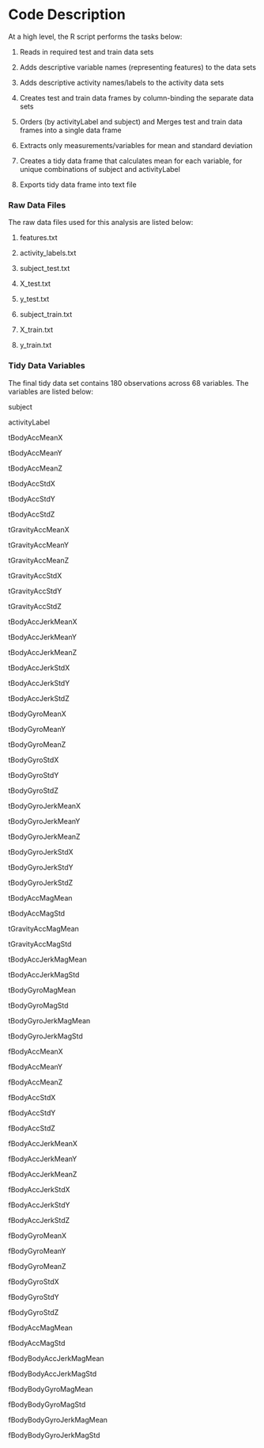 Code Description
=================
At a high level, the R script performs the tasks below:

1. Reads in required test and train data sets

2. Adds descriptive variable names (representing features) to the data sets

3. Adds descriptive activity names/labels to the activity data sets

4. Creates test and train data frames by column-binding the separate data sets

5. Orders (by activityLabel and subject) and Merges test and train data frames into a single data frame

6. Extracts only measurements/variables for mean and standard deviation

7. Creates a tidy data frame that calculates mean for each variable, for unique combinations of subject and activityLabel

8. Exports tidy data frame into text file

### Raw Data Files
The raw data files used for this analysis are listed below:

1. features.txt

2. activity_labels.txt

3. subject_test.txt

4. X_test.txt

5. y_test.txt

6. subject_train.txt

7. X_train.txt

8. y_train.txt

### Tidy Data Variables
The final tidy data set contains 180 observations across 68 variables. The variables are listed below:

subject

activityLabel

tBodyAccMeanX

tBodyAccMeanY

tBodyAccMeanZ

tBodyAccStdX

tBodyAccStdY

tBodyAccStdZ

tGravityAccMeanX

tGravityAccMeanY  

tGravityAccMeanZ

tGravityAccStdX

tGravityAccStdY

tGravityAccStdZ

tBodyAccJerkMeanX 

tBodyAccJerkMeanY

tBodyAccJerkMeanZ

tBodyAccJerkStdX

tBodyAccJerkStdY

tBodyAccJerkStdZ      

tBodyGyroMeanX

tBodyGyroMeanY

tBodyGyroMeanZ

tBodyGyroStdX

tBodyGyroStdY     

tBodyGyroStdZ

tBodyGyroJerkMeanX

tBodyGyroJerkMeanY

tBodyGyroJerkMeanZ

tBodyGyroJerkStdX  

tBodyGyroJerkStdY

tBodyGyroJerkStdZ

tBodyAccMagMean

tBodyAccMagStd

tGravityAccMagMean   

tGravityAccMagStd

tBodyAccJerkMagMean

tBodyAccJerkMagStd

tBodyGyroMagMean

tBodyGyroMagStd

tBodyGyroJerkMagMean

tBodyGyroJerkMagStd

fBodyAccMeanX

fBodyAccMeanY

fBodyAccMeanZ        

fBodyAccStdX

fBodyAccStdY

fBodyAccStdZ

fBodyAccJerkMeanX

fBodyAccJerkMeanY   

fBodyAccJerkMeanZ

fBodyAccJerkStdX

fBodyAccJerkStdY

fBodyAccJerkStdZ

fBodyGyroMeanX          

fBodyGyroMeanY

fBodyGyroMeanZ

fBodyGyroStdX

fBodyGyroStdY

fBodyGyroStdZ 

fBodyAccMagMean

fBodyAccMagStd

fBodyBodyAccJerkMagMean

fBodyBodyAccJerkMagStd

fBodyBodyGyroMagMean  

fBodyBodyGyroMagStd

fBodyBodyGyroJerkMagMean

fBodyBodyGyroJerkMagStd
